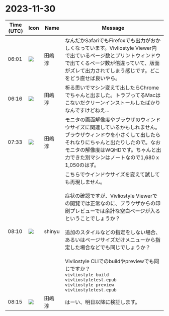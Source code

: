 # 2023-11-30

|Time (UTC)|Icon|Name|Message|
|---|---|---|---|
|06:01|![](https://secure.gravatar.com/avatar/698cc14290c3976fdd9f0a23494b87c1.jpg?s=72&d=https%3A%2F%2Fa.slack-edge.com%2Fdf10d%2Fimg%2Favatars%2Fava_0012-72.png)|田嶋　淳|なんだかSafariでもFirefoxでも出力がおかしくなっています。Vivliostyle Viewer内で出ているページ数とプリントウィンドウで出てくるページ数が倍違っていて、版面がズレて出力されてしまう感じです。どこをどう直せば良いやら。|
|06:16|![](https://secure.gravatar.com/avatar/698cc14290c3976fdd9f0a23494b87c1.jpg?s=72&d=https%3A%2F%2Fa.slack-edge.com%2Fdf10d%2Fimg%2Favatars%2Fava_0012-72.png)|田嶋　淳|祈る思いでマシン変えて出したらChromeでちゃんと出ました。トラブってるMacはこないだクリーンインストールしたばかりなんですけどねえ…|
|07:33|![](https://secure.gravatar.com/avatar/698cc14290c3976fdd9f0a23494b87c1.jpg?s=72&d=https%3A%2F%2Fa.slack-edge.com%2Fdf10d%2Fimg%2Favatars%2Fava_0012-72.png)|田嶋　淳|モニタの画面解像度やブラウザのウィンドウサイズに関連しているかもしれません。ブラウザウィンドウを小さくして出したらそれなりにちゃんと出たりしたので。なおモニタの解像度はWQHDです。ちゃんと出力できた別マシンはノートなので1,680 x 1,050のはず。|
|08:10|![](https://avatars.slack-edge.com/2018-04-27/354445776386_e258f5ed5ba887b08668_72.jpg)|shinyu|こちらでウインドウサイズを変えて試しても再現しません。<br><br>症状の確認ですが、Vivliostyle Viewerでの閲覧では正常なのに、ブラウザからの印刷プレビューでは余計な空白ページが入るということでしょうか？<br><br>追加のスタイルなどの指定をしない場合、あるいはページサイズだけメニューから指定した場合などでも同じでしょうか？<br><br>Vivliostyle CLIでのbuildやpreviewでも同じですか？<br>```vivliostyle build vivliostyletest.epub```<br>```vivliostyle preview vivliostyletest.epub```<br>|
|08:15|![](https://secure.gravatar.com/avatar/698cc14290c3976fdd9f0a23494b87c1.jpg?s=72&d=https%3A%2F%2Fa.slack-edge.com%2Fdf10d%2Fimg%2Favatars%2Fava_0012-72.png)|田嶋　淳|はーい、明日以降に検証します。|
